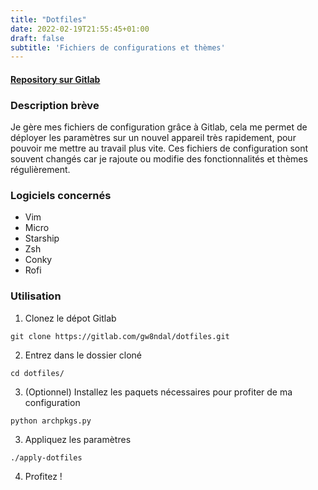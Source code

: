 ```yaml
---
title: "Dotfiles"
date: 2022-02-19T21:55:45+01:00
draft: false
subtitle: 'Fichiers de configurations et thèmes'
---
```


#### [Repository sur Gitlab](https://gitlab.com/gw8ndal/dotfiles)

### Description brève

Je gère mes fichiers de configuration grâce à Gitlab, cela me permet de déployer les paramètres sur un nouvel appareil très rapidement, pour pouvoir me mettre au travail plus vite. Ces fichiers de configuration sont souvent changés car je rajoute ou modifie des fonctionnalités et thèmes régulièrement.

### Logiciels concernés

- Vim
- Micro
- Starship
- Zsh
- Conky
- Rofi

### Utilisation

1. Clonez le dépot Gitlab

```git clone https://gitlab.com/gw8ndal/dotfiles.git```

2. Entrez dans le dossier cloné

```cd dotfiles/```

3. (Optionnel) Installez les paquets nécessaires pour profiter de ma configuration

```python archpkgs.py```

3. Appliquez les paramètres

```./apply-dotfiles```

4. Profitez !
